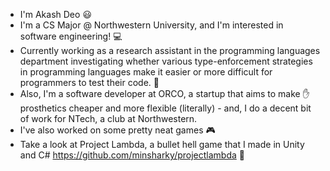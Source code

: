 - I'm Akash Deo :smiley:
- I'm a CS Major @ Northwestern University, and I'm interested in software engineering! :computer:
- Currently working as a research assistant in the programming languages department investigating whether various type-enforcement strategies in programming languages make it easier or more difficult for programmers to test their code. 🐛
- Also, I'm a software developer at ORCO, a startup that aims to make ✋ prosthetics cheaper and more flexible (literally) - and, I do a decent bit of work for NTech, a club at Northwestern. 
- I've also worked on some pretty neat games 🎮
- Take a look at Project Lambda, a bullet hell game that I made in Unity and C# https://github.com/minsharky/projectlambda
👋
